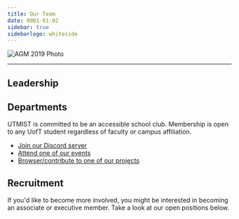 ```yaml
---
title: Our Team
date: 0001-01-02
sidebar: true
sidebarlogo: whiteside
---
```


![AGM 2019 Photo](/images/agm2019exec.png)

---

## **Leadership**

## **Departments**

UTMIST is committed to be an accessible school club. Membership is open to any UofT student regardless of faculty or campus affiliation.

- [Join our Discord server](https://discord.gg/)
- [Attend one of our events](../../events/list)
- [Browser/contribute to one of our projects](../../projects/list)

## **Recruitment**

If you'd like to become more involved, you might be interested in becoming an associate or executive member. Take a look at our open positions below.
